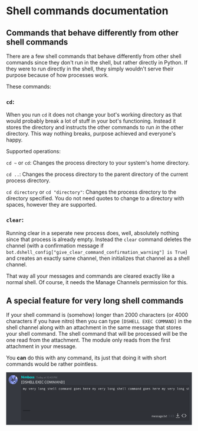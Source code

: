 # Shell commands documentation

## Commands that behave differently from other shell commands

There are a few shell commands that behave differently from other shell commands since they don't run in the shell, but rather directly in Python. If they were to run directly in the shell, they simply wouldn't serve their purpose because of how processes work.

These commands:

### `cd`:

When you run `cd` it does not change your bot's working directory as that would probably break a lot of stuff in your bot's functioning. Instead it stores the directory and instructs the other commands to run *in* the other directory. This way nothing breaks, purpose achieved and everyone's happy.

Supported operations:

`cd ~` or `cd`: Changes the process directory to your system's home directory.

`cd ..`: Changes the process directory to the parent directory of the current process directory.

`cd directory` or `cd "directory"`: Changes the process directory to the directory specified. You do not need quotes to change to a directory with spaces, however they are supported.

### `clear`:

Running clear in a seperate new process does, well, absolutely nothing since that process is already empty. Instead the `clear` command deletes the channel (with a confirmation message if `bot.dshell_config["give_clear_command_confirmation_warning"] is True`) and creates an exactly same channel, then initializes that channel as a shell channel.

That way all your messages and commands are cleared exactly like a normal shell. Of course, it needs the Manage Channels permission for this.

## A special feature for very long shell commands

If your shell command is (somehow) longer than 2000 characters (or 4000 characters if you have nitro) then you can type `[DSHELL EXEC COMMAND]` in the shell channel along with an attachment in the same message that stores your shell command. The shell command that will be processed will be the one read from the attachment. The module only reads from the first attachment in your message.

You **can** do this with any command, its just that doing it with short commands would be rather pointless.

<p align="center"><img src="../.github/assets/command-examples/dshell-exec-command-example.png" alt="[DSHELL EXEC COMMAND] example"></p>